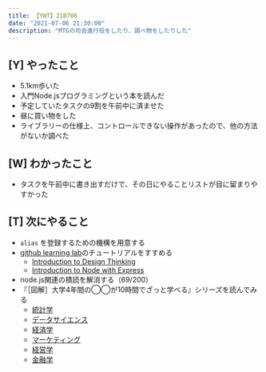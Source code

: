 ```yaml
---
title: 【YWT】210706
date: "2021-07-06 21:30:00"
description: "MTGの司会進行役をしたり、調べ物をしたりした"
---
```


## [Y] やったこと

- 5.1km歩いた
- 入門Node.jsプログラミングという本を読んだ
- 予定していたタスクの9割を午前中に済ませた
- 昼に買い物をした
- ライブラリーの仕様上、コントロールできない操作があったので、他の方法がないか調べた

## [W] わかったこと

- タスクを午前中に書き出すだけで、その日にやることリストが目に留まりやすかった

## [T] 次にやること

- `alias` を登録するための機構を用意する
- [github learning lab](https://lab.github.com/githubtraining)のチュートリアルをすすめる
  - [Introduction to Design Thinking](https://lab.github.com/githubtraining/introduction-to-design-thinking)
  - [Introduction to Node with Express](https://lab.github.com/everydeveloper/introduction-to-node-with-express)
- node.js関連の積読を解消する（69/200）
- 『［図解］大学4年間の◯◯が10時間でざっと学べる』シリーズを読んでみる
  - [統計学](https://www.amazon.co.jp/dp/B07PXB4NN9)
  - [データサイエンス](https://www.amazon.co.jp/dp/B07XNW3TQM)
  - [経済学](https://www.amazon.co.jp/dp/B01KNLFHH6)
  - [マーケティング](https://www.amazon.co.jp/dp/B07BNC2SV3)
  - [経営学](https://www.amazon.co.jp/dp/B071SKDF3L)
  - [金融学](https://www.amazon.co.jp/dp/B07BB6Z7FW)

<!-- https://twitter.com/camomile_cafe/status/1412393550755491843?s=20 -->
